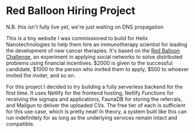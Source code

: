 # Red Balloon Hiring Project

N.B. this isn't fully live yet, we're just waiting on DNS propagation

This is a tiny website I was commissioned to build for Helix Nanotechnologies to help them hire an immunotherapy scientist for leading the development of new cancer therapies. It's based on the [Red Balloon Challenge](https://cacm.acm.org/magazines/2011/4/106587-reflecting-on-the-darpa-red-balloon-challenge/fulltext), an experiment in applying social networks to solve distributed problems using financial incentives. $2000 is given to the successful candidate, $1000 to the person who invited them to apply, $500 to whoever invited the inviter, and so on.

For this project I decided to try building a fully serverless backend for the first time. It uses Netlify for the frontend hosting, Netlify Functions for receiving the signups and applications, FaunaDB for storing the referrals, and Mailgun to deliver the uploaded CVs. The free tier of each is sufficient for this use case, which is pretty neat! In theory, a system built like this can run indefinitely for as long as the underlying services remain intact and compatible.

